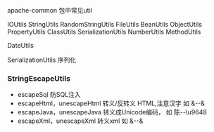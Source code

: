 
apache-common 包中常见util

IOUtils
StringUtils
RandomStringUtils
FileUtils
BeanUtils
ObjectUtils
PropertyUtils
ClassUtils
SerializationUtils
NumberUtils
MethodUtils

DateUtils

SerializationUtils 序列化

### StringEscapeUtils
* escapeSql 防SQL注入
* escapeHtml，unescapeHtml 转义/反转义 HTML,注意汉字 如 &--&amp;
* escapeJava，unescapeJava 转义成Unicode编码， 如 陈--\u9648
* escapeXml，unescapeXml 转义xml  如 &--&amp;